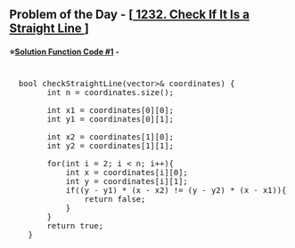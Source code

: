 ## Problem of the Day - [<a href="https://leetcode.com/problems/check-if-it-is-a-straight-line/"> 1232. Check If It Is a Straight Line </a>]


#### ⭐<ins>Solution Function Code #1</ins> -
<pre>

  bool checkStraightLine(vector<vector<int>>& coordinates) {
        int n = coordinates.size();

        int x1 = coordinates[0][0];
        int y1 = coordinates[0][1];

        int x2 = coordinates[1][0];
        int y2 = coordinates[1][1];

        for(int i = 2; i < n; i++){
            int x = coordinates[i][0];
            int y = coordinates[i][1];
            if((y - y1) * (x - x2) != (y - y2) * (x - x1)){
                return false;
            } 
        }
        return true;
    }
</pre>
